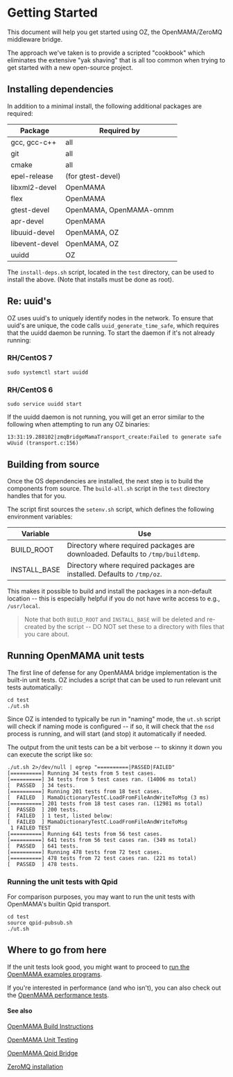
# Getting Started
This document will help you get started using OZ, the OpenMAMA/ZeroMQ middleware bridge.

The approach we've taken is to provide a scripted "cookbook" which eliminates the extensive "yak shaving" that is all too common when trying to get started with a new open-source project.

## Installing dependencies

In addition to a minimal install, the following additional packages are required:

Package | Required by
------- | -----------
gcc, gcc-c++ | all
git | all
cmake | all
epel-release | (for gtest-devel)
libxml2-devel | OpenMAMA
flex | OpenMAMA
gtest-devel | OpenMAMA, OpenMAMA-omnm
apr-devel | OpenMAMA
libuuid-devel | OpenMAMA, OZ
libevent-devel | OpenMAMA, OZ
uuidd | OZ

The `install-deps.sh` script, located in the `test` directory, can be used to install the above.  (Note that installs must be done as root).  

## Re: uuid's
OZ uses uuid's to uniquely identify nodes in the network.  To ensure that uuid's are unique, the code calls `uuid_generate_time_safe`, which requires that the uuidd daemon be running.  To start the daemon if it's not already running:

### RH/CentOS 7
```
sudo systemctl start uuidd
```

### RH/CentOS 6
```
sudo service uuidd start
```

If the uuidd daemon is not running, you will get an error similar to the following when attempting to run any OZ binaries:

```
13:31:19.288102|zmqBridgeMamaTransport_create:Failed to generate safe wUuid (transport.c:156)
```

## Building from source

Once the OS dependencies are installed, the next step is to build the components from source.  The `build-all.sh` script in the `test` directory handles that for you.

The script first sources the `setenv.sh` script, which defines the following environment variables:

Variable | Use
------- | -----------
BUILD_ROOT | Directory where required packages are downloaded.  Defaults to `/tmp/buildtemp`.
INSTALL_BASE | Directory where required packages are installed.  Defaults to `/tmp/oz`.

This makes it possible to build and install the packages in a non-default location -- this is especially helpful if you do not have write access to e.g., `/usr/local`.

> Note that both `BUILD_ROOT` and `INSTALL_BASE` will be deleted and re-created by the script -- DO NOT set these to a directory with files that you care about.

## Running OpenMAMA unit tests
The first line of defense for any OpenMAMA bridge implementation is the built-in unit tests.  OZ includes a script that can be used to run relevant unit tests automatically:

```
cd test
./ut.sh
```

Since OZ is intended to typically be run in "naming" mode, the `ut.sh` script will check if naming mode is configured -- if so, it will check that the `nsd` process is running, and will start (and stop) it automatically if needed.

The output from the unit tests can be a bit verbose -- to skinny it down you can execute the script like so:

```
./ut.sh 2>/dev/null | egrep "==========|PASSED|FAILED"
[==========] Running 34 tests from 5 test cases.
[==========] 34 tests from 5 test cases ran. (14006 ms total)
[  PASSED  ] 34 tests.
[==========] Running 201 tests from 18 test cases.
[  FAILED  ] MamaDictionaryTestC.LoadFromFileAndWriteToMsg (3 ms)
[==========] 201 tests from 18 test cases ran. (12981 ms total)
[  PASSED  ] 200 tests.
[  FAILED  ] 1 test, listed below:
[  FAILED  ] MamaDictionaryTestC.LoadFromFileAndWriteToMsg
 1 FAILED TEST
[==========] Running 641 tests from 56 test cases.
[==========] 641 tests from 56 test cases ran. (349 ms total)
[  PASSED  ] 641 tests.
[==========] Running 478 tests from 72 test cases.
[==========] 478 tests from 72 test cases ran. (221 ms total)
[  PASSED  ] 478 tests.
```

### Running the unit tests with Qpid
For comparison purposes, you may want to run the unit tests with OpenMAMA's builtin Qpid transport.

```
cd test
source qpid-pubsub.sh
./ut.sh
```
## Where to go from here
If the unit tests look good, you might want to proceed to [run the OpenMAMA examples programs](doc/RunningExamples).

If you're interested in performance (and who isn't), you can also check out the [OpenMAMA performance tests](doc/Performance
).
#### See also
[OpenMAMA Build Instructions](https://openmama.github.io/openmama_build_instructions.html)

[OpenMAMA Unit Testing](https://openmama.github.io/openmama_unit_testing.html)

[OpenMAMA Qpid Bridge](https://openmama.github.io/openmama_qpid_bridge.html)

[ZeroMQ installation](https://github.com/zeromq/libzmq/blob/master/INSTALL)
